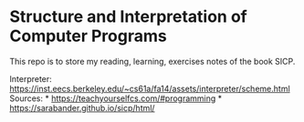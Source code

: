 # Structure and Interpretation of Computer Programs

This repo is to store my reading, learning, exercises notes of the book SICP.

Interpreter: https://inst.eecs.berkeley.edu/~cs61a/fa14/assets/interpreter/scheme.html
Sources:
	* https://teachyourselfcs.com/#programming
	* https://sarabander.github.io/sicp/html/ 
